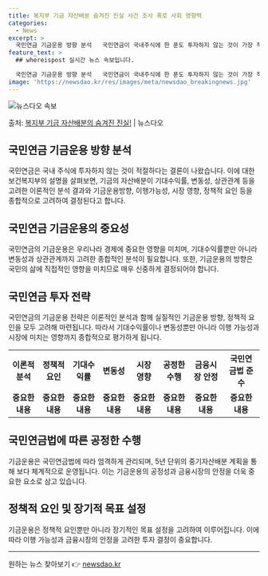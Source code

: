 ```yaml
---
title: 복지부 기금 자산배분 숨겨진 진실 사건 조사 폭로 사회 영향력
categories:
  - News
excerpt: >
  국민연금 기금운용 방향 분석   국민연금이 국내주식에 한 푼도 투자하지 않는 것이 가장 적절하다는 결론이 나…
feature_text: >
  ## whereispost 실시간 뉴스 속보입니다.

  국민연금 기금운용 방향 분석   국민연금이 국내주식에 한 푼도 투자하지 않는 것이 가장 적절하다는 결론이 나…
image: 'https://newsdao.kr/res/images/meta/newsdao_breakingnews.jpg'
---
```


![뉴스다오 속보](https://newsdao.kr/res/images/meta/newsdao_breakingnews.jpg)

<p>출처: <a href="https://newsdao.kr/4083" rel="dofollow">복지부 기금 자산배분의 숨겨진 진실!</a> | 뉴스다오</p>

<h2 data-ke-size="size26">국민연금 기금운용 방향 분석</h2>
<p data-ke-size="size16">국민연금은 국내 주식에 투자하지 않는 것이 적절하다는 결론이 나왔습니다. 이에 대한 보건복지부의 설명을 살펴보면, 기금의 자산배분이 기대수익률, 변동성, 상관관계 등을 고려한 이론적인 분석 결과와 기금운용방향, 이행가능성, 시장 영향, 정책적 요인 등을 종합적으로 고려하여 결정된다고 합니다.</p>

<h2 data-ke-size="size26">국민연금 기금운용의 중요성</h2>
<p data-ke-size="size16">국민연금의 기금운용은 우리나라 경제에 중요한 영향을 미치며, 기대수익률뿐만 아니라 변동성과 상관관계까지 고려한 종합적인 분석이 필요합니다. 또한, 기금운용의 방향은 국민의 삶에 직접적인 영향을 미치므로 매우 신중하게 결정되어야 합니다.</p>

<h2 data-ke-size="size26">국민연금 투자 전략</h2>
<p data-ke-size="size16">국민연금의 기금운용 전략은 이론적인 분석과 함께 실질적인 기금운용 방향, 정책적 요인을 모두 고려해 마련됩니다. 따라서 기대수익률이나 변동성뿐만 아니라 이행 가능성과 시장에 미치는 영향까지 종합적으로 평가하게 됩니다.</p>

<table>
	<tr>
		<th>이론적 분석</th>
		<th>정책적 요인</th>
		<th>기대수익률</th>
		<th>변동성</th>
		<th>시장 영향</th>
		<th>공정한 수행</th>
		<th>금융시장 안정</th>
		<th>국민연금법 준수</th>
	</tr>
	<tr>
		<td style="text-align: center; height: 17px;"><b>중요한 내용</b></td>
		<td style="text-align: center; height: 17px;"><b>중요한 내용</b></td>
		<td style="text-align: center; height: 17px;"><b>중요한 내용</b></td>
		<td style="text-align: center; height: 17px;"><b>중요한 내용</b></td>
		<td style="text-align: center; height: 17px;"><b>중요한 내용</b></td>
		<td style="text-align: center; height: 17px;"><b>중요한 내용</b></td>
		<td style="text-align: center; height: 17px;"><b>중요한 내용</b></td>
		<td style="text-align: center; height: 17px;"><b>중요한 내용</b></td>
	</tr>
</table>

<h2 data-ke-size="size26">국민연금법에 따른 공정한 수행</h2>
<p data-ke-size="size16">기금운용은 국민연금법에 따라 엄격하게 관리되며, 5년 단위의 중기자산배분 계획을 통해 보다 체계적으로 운영됩니다. 이는 기금운용의 공정성과 금융시장의 안정을 더욱 중요한 요소로 삼고 있습니다.</p>

<h2 data-ke-size="size26">정책적 요인 및 장기적 목표 설정</h2>
<p data-ke-size="size16">기금운용은 정책적 요인뿐만 아니라 장기적인 목표 설정을 고려하여 이루어집니다. 이에 따라 이행 가능성과 금융시장의 안정을 고려한 투자 결정이 중요합니다.</p>

<hr data-ke-size="wide">

<p data-ke-size="size16"></p> 

원하는 뉴스 찾아보기 👉 <a href="https://newsdao.kr" rel="dofollow">newsdao.kr</a>


